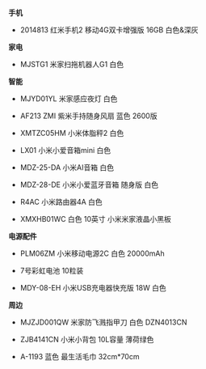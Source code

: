 **手机**

- 2014813 红米手机2 移动4G双卡增强版 16GB 白色&深灰


**家电**

- MJSTG1 米家扫拖机器人G1 白色


**智能**

- MJYD01YL 米家感应夜灯 白色

- AF213 ZMI 紫米手持随身风扇 蓝色 2600版

- XMTZC05HM 小米体脂秤2 白色

- LX01 小米小爱音箱mini 白色

- MDZ-25-DA 小米AI音箱 白色

- MDZ-28-DE 小米小爱蓝牙音箱 随身版 白色

- R4AC 小米路由器4A 白色

- XMXHB01WC 白色 10英寸 小米米家液晶小黑板


**电源配件**

- PLM06ZM 小米移动电源2C 白色 20000mAh

- 7号彩虹电池 10粒装

- MDY-08-EH 小米USB充电器快充版 18W 白色


**周边**

- MJZJD001QW 米家防飞溅指甲刀 白色 DZN4013CN
  
- ZJB4141CN 小米小背包 10L容量 薄荷绿色

- A-1193 蓝色 最生活毛巾 32cm*70cm